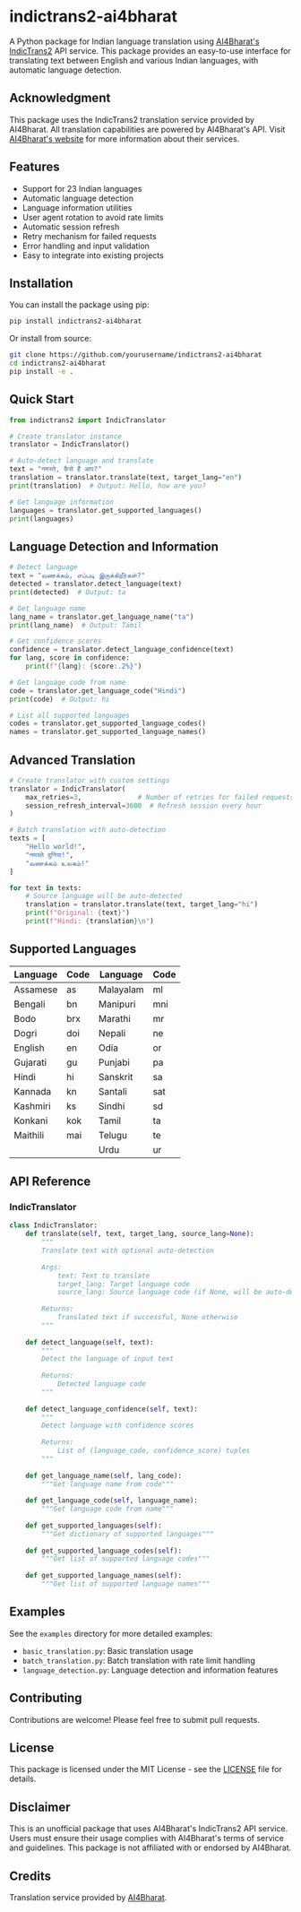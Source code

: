 # indictrans2-ai4bharat

A Python package for Indian language translation using [AI4Bharat's IndicTrans2](https://ai4bharat.iitm.ac.in/) API service. This package provides an easy-to-use interface for translating text between English and various Indian languages, with automatic language detection.

## Acknowledgment

This package uses the IndicTrans2 translation service provided by AI4Bharat. All translation capabilities are powered by AI4Bharat's API. Visit [AI4Bharat's website](https://ai4bharat.iitm.ac.in/) for more information about their services.

## Features

- Support for 23 Indian languages
- Automatic language detection
- Language information utilities
- User agent rotation to avoid rate limits
- Automatic session refresh
- Retry mechanism for failed requests
- Error handling and input validation
- Easy to integrate into existing projects

## Installation

You can install the package using pip:

```bash
pip install indictrans2-ai4bharat
```

Or install from source:

```bash
git clone https://github.com/yourusername/indictrans2-ai4bharat
cd indictrans2-ai4bharat
pip install -e .
```

## Quick Start

```python
from indictrans2 import IndicTranslator

# Create translator instance
translator = IndicTranslator()

# Auto-detect language and translate
text = "नमस्ते, कैसे हैं आप?"
translation = translator.translate(text, target_lang="en")
print(translation)  # Output: Hello, how are you?

# Get language information
languages = translator.get_supported_languages()
print(languages)
```

## Language Detection and Information

```python
# Detect language
text = "வணக்கம், எப்படி இருக்கிறீர்கள்?"
detected = translator.detect_language(text)
print(detected)  # Output: ta

# Get language name
lang_name = translator.get_language_name("ta")
print(lang_name)  # Output: Tamil

# Get confidence scores
confidence = translator.detect_language_confidence(text)
for lang, score in confidence:
    print(f"{lang}: {score:.2%}")

# Get language code from name
code = translator.get_language_code("Hindi")
print(code)  # Output: hi

# List all supported languages
codes = translator.get_supported_language_codes()
names = translator.get_supported_language_names()
```

## Advanced Translation

```python
# Create translator with custom settings
translator = IndicTranslator(
    max_retries=3,              # Number of retries for failed requests
    session_refresh_interval=3600  # Refresh session every hour
)

# Batch translation with auto-detection
texts = [
    "Hello world!",
    "नमस्ते दुनिया!",
    "வணக்கம் உலகம்!"
]

for text in texts:
    # Source language will be auto-detected
    translation = translator.translate(text, target_lang="hi")
    print(f"Original: {text}")
    print(f"Hindi: {translation}\n")
```

## Supported Languages

| Language | Code | Language | Code |
|----------|------|----------|------|
| Assamese | as | Malayalam | ml |
| Bengali | bn | Manipuri | mni |
| Bodo | brx | Marathi | mr |
| Dogri | doi | Nepali | ne |
| English | en | Odia | or |
| Gujarati | gu | Punjabi | pa |
| Hindi | hi | Sanskrit | sa |
| Kannada | kn | Santali | sat |
| Kashmiri | ks | Sindhi | sd |
| Konkani | kok | Tamil | ta |
| Maithili | mai | Telugu | te |
| | | Urdu | ur |

## API Reference

### IndicTranslator

```python
class IndicTranslator:
    def translate(self, text, target_lang, source_lang=None):
        """
        Translate text with optional auto-detection
        
        Args:
            text: Text to translate
            target_lang: Target language code
            source_lang: Source language code (if None, will be auto-detected)
            
        Returns:
            Translated text if successful, None otherwise
        """
    
    def detect_language(self, text):
        """
        Detect the language of input text
        
        Returns:
            Detected language code
        """
    
    def detect_language_confidence(self, text):
        """
        Detect language with confidence scores
        
        Returns:
            List of (language_code, confidence_score) tuples
        """
    
    def get_language_name(self, lang_code):
        """Get language name from code"""
    
    def get_language_code(self, language_name):
        """Get language code from name"""
    
    def get_supported_languages(self):
        """Get dictionary of supported languages"""
    
    def get_supported_language_codes(self):
        """Get list of supported language codes"""
    
    def get_supported_language_names(self):
        """Get list of supported language names"""
```

## Examples

See the `examples` directory for more detailed examples:
- `basic_translation.py`: Basic translation usage
- `batch_translation.py`: Batch translation with rate limit handling
- `language_detection.py`: Language detection and information features

## Contributing

Contributions are welcome! Please feel free to submit pull requests.

## License

This package is licensed under the MIT License - see the [LICENSE](LICENSE) file for details.

## Disclaimer

This is an unofficial package that uses AI4Bharat's IndicTrans2 API service. Users must ensure their usage complies with AI4Bharat's terms of service and guidelines. This package is not affiliated with or endorsed by AI4Bharat.

## Credits

Translation service provided by [AI4Bharat](https://ai4bharat.iitm.ac.in/).
